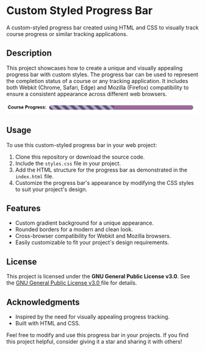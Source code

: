# Custom Styled Progress Bar

A custom-styled progress bar created using HTML and CSS to visually track course progress or similar tracking applications.

## Description

This project showcases how to create a unique and visually appealing progress bar with custom styles. The progress bar can be used to represent the completion status of a course or any tracking application. It includes both Webkit (Chrome, Safari, Edge) and Mozilla (Firefox) compatibility to ensure a consistent appearance across different web browsers.

![Custom Styled Progress Bar](Progress.png)

## Usage

To use this custom-styled progress bar in your web project:

1. Clone this repository or download the source code.
2. Include the `styles.css` file in your project.
3. Add the HTML structure for the progress bar as demonstrated in the `index.html` file.
4. Customize the progress bar's appearance by modifying the CSS styles to suit your project's design.

## Features

- Custom gradient background for a unique appearance.
- Rounded borders for a modern and clean look.
- Cross-browser compatibility for Webkit and Mozilla browsers.
- Easily customizable to fit your project's design requirements.

## License

This project is licensed under the **GNU General Public License v3.0**. See the [GNU General Public License v3.0
](LICENSE) file for details.

## Acknowledgments

- Inspired by the need for visually appealing progress tracking.
- Built with HTML and CSS.

Feel free to modify and use this progress bar in your projects. If you find this project helpful, consider giving it a star and sharing it with others!
